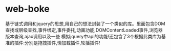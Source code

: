 # web-boke
基于链式调用和jquery的思想,用自己的想法封装了一个类似的库。里面包含DOM查找或层级查找,事件绑定,事件委托,动画功能,DOMContentLoaded事件,浏览器版本查询,ajax调用以及一些
模拟jquery中api的功能!还包含了3个根据此类库为基准的插件:分别是拖拽插件,懒加载插件,轮播插件!
